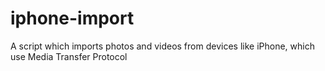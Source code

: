 # iphone-import
A script which imports photos and videos from devices like iPhone, which use Media Transfer Protocol
